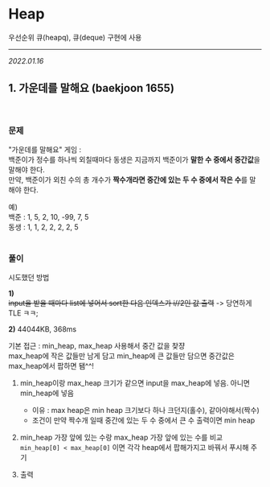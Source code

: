 # Heap
우선순위 큐(heapq), 큐(deque) 구현에 사용

___
*2022.01.16*

## 1. 가운데를 말해요 (baekjoon 1655) 
<br>


### 문제

"가운데를 말해요" 게임 : <br>
백준이가 정수를 하나씩 외칠때마다 동생은 지금까지 백준이가 **말한 수 중에서 중간값**을 말해야 한다. <br>
만약, 백준이가 외친 수의 총 개수가 **짝수개라면 중간에 있는 두 수 중에서 작은 수**를 말해야 한다.

예)<br> 
백준 : 1, 5, 2, 10, -99, 7, 5  
동생 : 1, 1, 2, 2, 2, 2, 5
<br>
<br>
### 풀이
시도했던 방법 <br>

**1)** <br>
~~input을 받을 때마다 list에 넣어서 sort한 다음 인덱스가 i//2인 값 출력~~ -> 당연하게 TLE ㅋㅋ;

**2)** 44044KB, 368ms 
<br> 

기본 접근 : min_heap, max_heap 사용해서 중간 값을 찾쟝 <br> 
max_heap에 작은 값들만 남게 담고 min_heap에 큰 값들만 담으면 중간값은 max_heap에서 팝하면 됌^^!


1. min_heap이랑 max_heap 크기가 같으면 input을 max_heap에 넣음. 아니면 min_heap에 넣음 
    
     * 이유 : max heap은 min heap 크기보다 하나 크던지(홀수), 같아야해서(짝수)
     * 조건이 만약 짝수개 일때 중간에 있는 두 수 중에서 큰 수 출력이면 min heap

2. min_heap 가장 앞에 있는 수랑 max_heap 가장 앞에 있는 수를 비교
    <br> ```min_heap[0] < max_heap[0]``` 이면 각각 heap에서 팝해가지고 바꿔서 푸시해 주기

3. 출력
